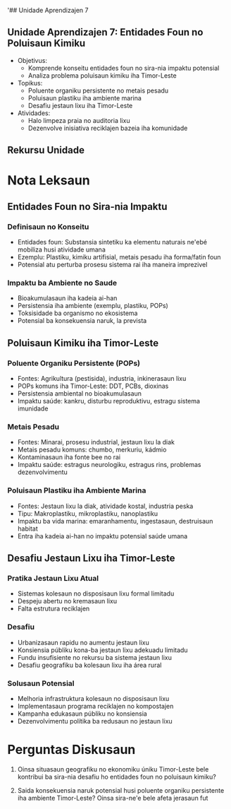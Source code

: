 '## Unidade Aprendizajen 7

## Unidade Aprendizajen 7: Entidades Foun no Poluisaun Kimiku
- Objetivus:
  * Komprende konseitu entidades foun no sira-nia impaktu potensial
  * Analiza problema poluisaun kimiku iha Timor-Leste
- Topikus:
  * Poluente organiku persistente no metais pesadu
  * Poluisaun plastiku iha ambiente marina
  * Desafiu jestaun lixu iha Timor-Leste
- Atividades:
  * Halo limpeza praia no auditoria lixu
  * Dezenvolve inisiativa reciklajen bazeia iha komunidade

## Rekursu Unidade

# Nota Leksaun

## Entidades Foun no Sira-nia Impaktu

### Definisaun no Konseitu
- Entidades foun: Substansia sintetiku ka elementu naturais ne'ebé mobiliza husi atividade umana
- Ezemplu: Plastiku, kimiku artifisial, metais pesadu iha forma/fatin foun
- Potensial atu perturba prosesu sistema rai iha maneira imprezivel

### Impaktu ba Ambiente no Saude
- Bioakumulasaun iha kadeia ai-han
- Persistensia iha ambiente (exemplu, plastiku, POPs)
- Toksisidade ba organismo no ekosistema
- Potensial ba konsekuensia naruk, la prevista

## Poluisaun Kimiku iha Timor-Leste

### Poluente Organiku Persistente (POPs)
- Fontes: Agrikultura (pestisida), industria, inkinerasaun lixu
- POPs komuns iha Timor-Leste: DDT, PCBs, dioxinas
- Persistensia ambiental no bioakumulasaun
- Impaktu saúde: kankru, disturbu reproduktivu, estragu sistema imunidade

### Metais Pesadu
- Fontes: Minarai, prosesu industrial, jestaun lixu la diak
- Metais pesadu komuns: chumbo, merkuriu, kádmio
- Kontaminasaun iha fonte bee no rai
- Impaktu saúde: estragus neurologiku, estragus rins, problemas dezenvolvimentu

### Poluisaun Plastiku iha Ambiente Marina
- Fontes: Jestaun lixu la diak, atividade kostal, industria peska
- Tipu: Makroplastiku, mikroplastiku, nanoplastiku
- Impaktu ba vida marina: emaranhamentu, ingestasaun, destruisaun habitat
- Entra iha kadeia ai-han no impaktu potensial saúde umana

## Desafiu Jestaun Lixu iha Timor-Leste

### Pratika Jestaun Lixu Atual
- Sistemas kolesaun no disposisaun lixu formal limitadu
- Despeju abertu no kremasaun lixu
- Falta estrutura reciklajen

### Desafiu
- Urbanizasaun rapidu no aumentu jestaun lixu
- Konsiensia públiku kona-ba jestaun lixu adekuadu limitadu
- Fundu insufisiente no rekursu ba sistema jestaun lixu
- Desafiu geografiku ba kolesaun lixu iha área rural

### Solusaun Potensial
- Melhoria infrastruktura kolesaun no disposisaun lixu
- Implementasaun programa reciklajen no kompostajen
- Kampanha edukasaun públiku no konsiensia
- Dezenvolvimentu polítika ba redusaun no jestaun lixu

# Perguntas Diskusaun

1. Oinsa situasaun geografiku no ekonomiku úniku Timor-Leste bele kontribui ba sira-nia desafiu ho entidades foun no poluisaun kimiku?

2. Saida konsekuensia naruk potensial husi poluente organiku persistente iha ambiente Timor-Leste? Oinsa sira-ne'e bele afeta jerasaun fut
